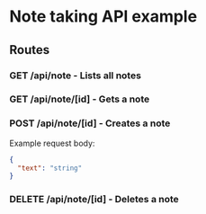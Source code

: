 # Note taking API example

## Routes

### GET /api/note - Lists all notes

### GET /api/note/[id] - Gets a note

### POST /api/note/[id] - Creates a note

Example request body:
```json
{ 
  "text": "string"
}
```

### DELETE /api/note/[id] - Deletes a note

